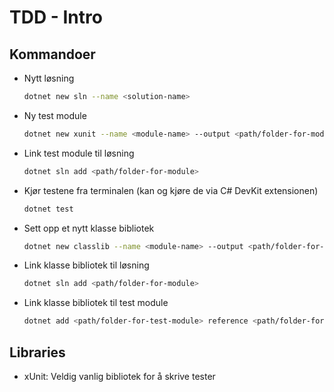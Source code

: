 # TDD - Intro

## Kommandoer

- Nytt løsning
  ```sh
  dotnet new sln --name <solution-name>
  ```
- Ny test module
  ```sh
  dotnet new xunit --name <module-name> --output <path/folder-for-module>
  ```
- Link test module til løsning
  ```sh
  dotnet sln add <path/folder-for-module>
  ```
- Kjør testene fra terminalen (kan og kjøre de via C# DevKit extensionen)
  ```sh
  dotnet test
  ```
- Sett opp et nytt klasse bibliotek
  ```sh
  dotnet new classlib --name <module-name> --output <path/folder-for-module>
  ```
- Link klasse bibliotek til løsning
  ```sh
  dotnet sln add <path/folder-for-module>
  ```
- Link klasse bibliotek til test module
  ```sh
  dotnet add <path/folder-for-test-module> reference <path/folder-for-class-module>
  ```

## Libraries

- xUnit: Veldig vanlig bibliotek for å skrive tester
